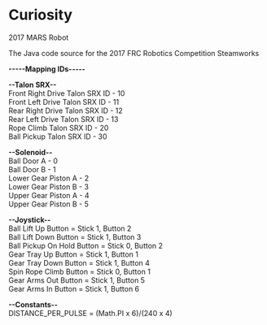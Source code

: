 # Curiosity
2017 MARS Robot

The Java code source for the 2017 FRC Robotics Competition Steamworks

<b>-----Mapping IDs-----</b>

<b>--Talon SRX--</b><br>
Front Right Drive Talon SRX ID - 10<br>
Front Left Drive Talon SRX ID - 11<br>
Rear Right Drive Talon SRX ID - 12<br>
Rear Left Drive Talon SRX ID - 13<br>
Rope Climb Talon SRX ID - 20<br>
Ball Pickup Talon SRX ID - 30<br>

<b>--Solenoid--</b><br>
Ball Door A - 0<br>
Ball Door B - 1<br>
Lower Gear Piston A - 2<br>
Lower Gear Piston B - 3<br>
Upper Gear Piston A - 4<br>
Upper Gear Piston B - 5<br>
	
<b>--Joystick--</b><br>
Ball Lift Up Button = Stick 1, Button 2<br>
Ball Lift Down Button = Stick 1, Button 3<br>
Ball Pickup On Hold Button = Stick 0, Button 2<br>
Gear Tray Up Button = Stick 1, Button 1<br>
Gear Tray Down Button = Stick 1, Button 4<br>
Spin Rope Climb Button = Stick 0, Button 1<br>
Gear Arms Out Button = Stick 1, Button 5<br>
Gear Arms In Button = Stick 1, Button 6<br>
	
<b>--Constants--</b><br>
DISTANCE_PER_PULSE = (Math.PI x 6)/(240 x 4)
